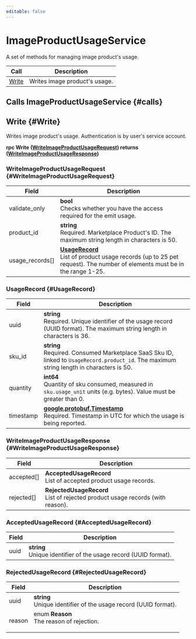 ```yaml
---
editable: false
---
```


# ImageProductUsageService

A set of methods for managing image product's usage.

| Call | Description |
| --- | --- |
| [Write](#Write) | Writes image product's usage. |

## Calls ImageProductUsageService {#calls}

## Write {#Write}

Writes image product's usage. Authentication is by user's service account.

**rpc Write ([WriteImageProductUsageRequest](#WriteImageProductUsageRequest)) returns ([WriteImageProductUsageResponse](#WriteImageProductUsageResponse))**

### WriteImageProductUsageRequest {#WriteImageProductUsageRequest}

Field | Description
--- | ---
validate_only | **bool**<br>Checks whether you have the access required for the emit usage. 
product_id | **string**<br>Required. Marketplace Product's ID. The maximum string length in characters is 50.
usage_records[] | **[UsageRecord](#UsageRecord)**<br>List of product usage records (up to 25 pet request). The number of elements must be in the range 1-25.


### UsageRecord {#UsageRecord}

Field | Description
--- | ---
uuid | **string**<br>Required. Unique identifier of the usage record (UUID format). The maximum string length in characters is 36.
sku_id | **string**<br>Required. Consumed Marketplace SaaS Sku ID, linked to `UsageRecord.product_id`. The maximum string length in characters is 50.
quantity | **int64**<br>Quantity of sku consumed, measured in `sku.usage_unit` units (e.g. bytes). Value must be greater than 0.
timestamp | **[google.protobuf.Timestamp](https://developers.google.com/protocol-buffers/docs/reference/google.protobuf#timestamp)**<br>Required. Timestamp in UTC for which the usage is being reported. 


### WriteImageProductUsageResponse {#WriteImageProductUsageResponse}

Field | Description
--- | ---
accepted[] | **AcceptedUsageRecord**<br>List of accepted product usage records. 
rejected[] | **RejectedUsageRecord**<br>List of rejected product usage records (with reason). 


### AcceptedUsageRecord {#AcceptedUsageRecord}

Field | Description
--- | ---
uuid | **string**<br>Unique identifier of the usage record (UUID format). 


### RejectedUsageRecord {#RejectedUsageRecord}

Field | Description
--- | ---
uuid | **string**<br>Unique identifier of the usage record (UUID format). 
reason | enum **Reason**<br>The reason of rejection. <ul><ul/>


